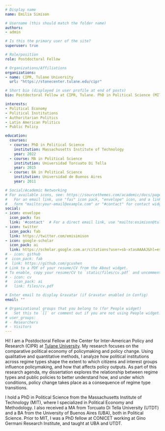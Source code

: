 ```yaml
---
# Display name
name: Emilia Simison

# Username (this should match the folder name)
authors:
- admin

# Is this the primary user of the site?
superuser: true

# Role/position
role: Postdoctoral Fellow 

# Organizations/Affiliations
organizations:
- name: CIPR, Tulane University
  url: "https://stonecenter.tulane.edu/cipr"

# Short bio (displayed in user profile at end of posts)
bio: Postdoctoral Fellow at CIPR, Tulane. PhD in Political Science (MIT).

interests:
- Political Economy
- Political Institutions
- Authoritarian Politics
- Latin American Politics
- Public Policy

education:
  courses:
  - course: PhD in Political Science
    institution: Massachusetts Institute of Technology
    year: 2022
  - course: MA in Political Science
    institution: Universidad Torcuato Di Tella
    year: 2015
  - course: BA in Political Science
    institution: Universidad de Buenos Aires
    year: 2011

# Social/Academic Networking
# For available icons, see: https://sourcethemes.com/academic/docs/page-builder/#icons
#   For an email link, use "fas" icon pack, "envelope" icon, and a link in the
#   form "mailto:your-email@example.com" or "#contact" for contact widget.
social:
- icon: envelope
  icon_pack: fas
  link: '#contact'  # For a direct email link, use "mailto:esimison@tulane.edu".
- icon: twitter
  icon_pack: fab
  link: https://twitter.com/emisimison
- icon: google-scholar
  icon_pack: ai
  link: https://scholar.google.com.ar/citations?user=sb-xtasAAAAJ&hl=es
# - icon: github
#  icon_pack: fab
#  link: https://github.com/gcushen
# Link to a PDF of your resume/CV from the About widget.
# To enable, copy your resume/CV to `static/files/cv.pdf` and uncomment the lines below.
# - icon: cv
#   icon_pack: ai
#   link: files/cv.pdf

# Enter email to display Gravatar (if Gravatar enabled in Config)
email: ""

# Organizational groups that you belong to (for People widget)
#   Set this to `[]` or comment out if you are not using People widget.
# user_groups:
# - Researchers
# - Visitors
---
```


Hi! I am a Postdoctoral Fellow at the Center for Inter-American Policy and Research (CIPR) at [Tulane University](https://stonecenter.tulane.edu/cipr). My research focuses on the comparative political economy of policymaking and policy change. Using qualitative and quantitative methods, I  analyze how political institutions across regime types shape the extent to which citizens and interest groups influence policymaking, and how that affects policy outputs. As part of this research agenda, my dissertation explores the relationship between regime types and public policies to better understand how, and under which conditions, policy change takes place as a consequence of regime type transitions.

I hold a PhD in Political Science from the Massachusetts Institute of Technology (MIT), where I specialized in Political Economy and Methodology. I also received a MA from Torcuato Di Tella University (UTDT) and a BA from the University of Buenos Aires (UBA), both in Political Science. Prior to MIT, I was a PhD fellow at CONICET working at Gino Germani Research Institute, and taught at UBA and UTDT.
